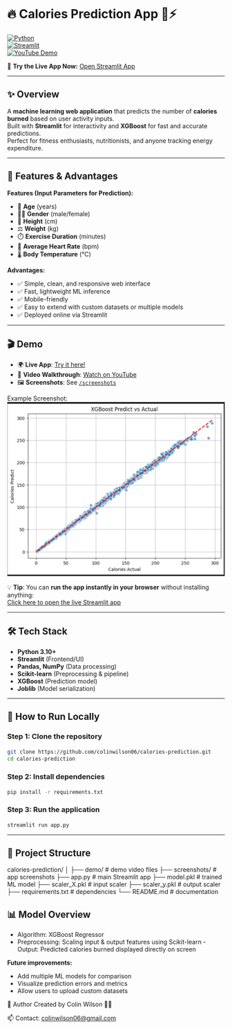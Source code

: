 # 🔥 Calories Prediction App 🥗⚡

[![Python](https://img.shields.io/badge/Python-3.10+-blue)](https://www.python.org/)  
[![Streamlit](https://img.shields.io/badge/Streamlit-App-red)](https://calories-prediction-9k3nbthttphmqysnzlwsnz.streamlit.app/)  
[![YouTube Demo](https://img.shields.io/badge/Demo-Video-green)](https://youtu.be/082eVOTRcy8?si=6U7zqx-Dav3cKDxZ)  

🌟 **Try the Live App Now:** [Open Streamlit App](https://calories-prediction-9k3nbthttphmqysnzlwsnz.streamlit.app/)  

---

## ✨ Overview
A **machine learning web application** that predicts the number of **calories burned** based on user activity inputs.  
Built with **Streamlit** for interactivity and **XGBoost** for fast and accurate predictions.  
Perfect for fitness enthusiasts, nutritionists, and anyone tracking energy expenditure.  

---

## 🏃 Features & Advantages

**Features (Input Parameters for Prediction):**  
- 👶 **Age** (years)  
- 🧑‍🦱 **Gender** (male/female)  
- 📏 **Height** (cm)  
- ⚖️ **Weight** (kg)  
- ⏱️ **Exercise Duration** (minutes)  
- 💓 **Average Heart Rate** (bpm)  
- 🌡️ **Body Temperature** (°C)  

**Advantages:**  
- ✅ Simple, clean, and responsive web interface  
- ✅ Fast, lightweight ML inference  
- ✅ Mobile-friendly  
- ✅ Easy to extend with custom datasets or multiple models  
- ✅ Deployed online via Streamlit  

---

## 🎬 Demo

- 🌍 **Live App**: [Try it here!](https://calories-prediction-9k3nbthttphmqysnzlwsnz.streamlit.app/)  
- 🎥 **Video Walkthrough**: [Watch on YouTube](https://youtu.be/082eVOTRcy8?si=6U7zqx-Dav3cKDxZ)  
- 🖼️ **Screenshots**: See [`/screenshots`](./screenshots)  

Example Screenshot:  
![App Screenshot](./screenshots/14.XGBoost_pred_vs_actual_plot.png)  

💡 **Tip**: You can **run the app instantly in your browser** without installing anything:  
[Click here to open the live Streamlit app](https://calories-prediction-9k3nbthttphmqysnzlwsnz.streamlit.app/)

---

## 🛠️ Tech Stack
- **Python 3.10+**  
- **Streamlit** (Frontend/UI)  
- **Pandas, NumPy** (Data processing)  
- **Scikit-learn** (Preprocessing & pipeline)  
- **XGBoost** (Prediction model)  
- **Joblib** (Model serialization)  

---

## 🚀 How to Run Locally

### Step 1: Clone the repository
```bash
git clone https://github.com/colinwilson06/calories-prediction.git
cd calories-prediction
```

### Step 2: Install dependencies
```bash
pip install -r requirements.txt
```

### Step 3: Run the application
```bash
streamlit run app.py
```

---

## 📂 Project Structure
calories-prediction/
│
├── demo/               # demo video files
├── screenshots/        # app screenshots
├── app.py              # main Streamlit app
├── model.pkl           # trained ML model
├── scaler_X.pkl        # input scaler
├── scaler_y.pkl        # output scaler
├── requirements.txt    # dependencies
└── README.md           # documentation


## 📊 Model Overview

- Algorithm: XGBoost Regressor
- Preprocessing: Scaling input & output features using Scikit-learn
 -Output: Predicted calories burned displayed directly on screen

**Future improvements:**

- Add multiple ML models for comparison
- Visualize prediction errors and metrics
- Allow users to upload custom datasets

👤 Author
Created by Colin Wilson 👨‍💻

📫 Contact: colinwilson06@gmail.com
